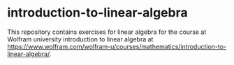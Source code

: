 # introduction-to-linear-algebra
This repository contains exercises for linear algebra for the course at Wolfram university introduction to linear algebra at https://www.wolfram.com/wolfram-u/courses/mathematics/introduction-to-linear-algebra/.
